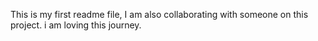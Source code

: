 This is my first readme file, 
I am also collaborating with someone on this project.
i am loving this journey.
